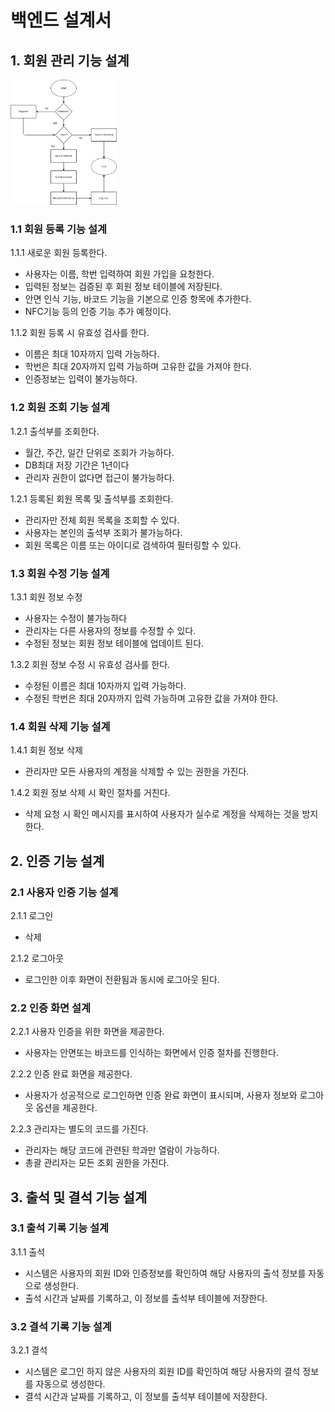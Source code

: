 

# 백엔드 설계서

## 1. 회원 관리 기능 설계
<img src="../BEDoc/img/flow.png" height="200">  

### 1.1 회원 등록 기능 설계

1.1.1 새로운 회원 등록한다.
- 사용자는 이름, 학번 입력하여 회원 가입을 요청한다.
- 입력된 정보는 검증된 후 회원 정보 테이블에 저장된다.
- 안면 인식 기능, 바코드 기능을 기본으로 인증 항목에 추가한다.
- NFC기능 등의 인증 기능 추가 예정이다.

1.1.2 회원 등록 시 유효성 검사를 한다.
- 이름은 최대 10자까지 입력 가능하다.
- 학번은 최대 20자까지 입력 가능하며 고유한 값을 가져야 한다.
- 인증정보는 입력이 불가능하다.

### 1.2 회원 조회 기능 설계

1.2.1 출석부를 조회한다.  
- 월간, 주간, 일간 단위로 조회가 가능하다.
- DB최대 저장 기간은 1년이다
- 관리자 권한이 없다면 접근이 불가능하다.
  
1.2.1 등록된 회원 목록 및 출석부를 조회한다.
- 관리자만 전체 회원 목록을 조회할 수 있다.
- 사용자는 본인의 출석부 조회가 불가능하다. 
- 회원 목록은 이름 또는 아이디로 검색하여 필터링할 수 있다.
### 1.3 회원 수정 기능 설계

1.3.1 회원 정보 수정
- 사용자는 수정이 불가능하다
- 관리자는 다른 사용자의 정보를 수정할 수 있다.
- 수정된 정보는 회원 정보 테이블에 업데이트 된다.

1.3.2 회원 정보 수정 시 유효성 검사를 한다.
- 수정된 이름은 최대 10자까지 입력 가능하다.
- 수정된 학번은 최대 20자까지 입력 가능하며 고유한 값을 가져야 한다.

### 1.4 회원 삭제 기능 설계

1.4.1 회원 정보 삭제
- 관리자만 모든 사용자의 계정을 삭제할 수 있는 권한을 가진다.

1.4.2 회원 정보 삭제 시 확인 절차를 거친다.
- 삭제 요청 시 확인 메시지를 표시하여 사용자가 실수로 계정을 삭제하는 것을 방지한다.


## 2. 인증 기능 설계

### 2.1 사용자 인증 기능 설계

2.1.1 로그인
- 삭제


2.1.2 로그아웃
- 로그인한 이후 화면이 전환됨과 동시에 로그아웃 된다.

### 2.2 인증 화면 설계

2.2.1 사용자 인증을 위한 화면을 제공한다.
- 사용자는 안면또는 바코드를 인식하는 화면에서 인증 절차를 진행한다.

2.2.2 인증 완료 화면을 제공한다.
- 사용자가 성공적으로 로그인하면 인증 완료 화면이 표시되며, 사용자 정보와 로그아웃 옵션을 제공한다.

2.2.3 관리자는 별도의 코드를 가진다.
- 관리자는 해당 코드에 관련된 학과만 열람이 가능하다.
- 총괄 관리자는 모든 조회 권한을 가진다.

## 3. 출석 및 결석 기능 설계

### 3.1 출석 기록 기능 설계

3.1.1 출석
- 시스템은 사용자의 회원 ID와 인증정보를 확인하여 해당 사용자의 출석 정보를 자동으로 생성한다.
- 출석 시간과 날짜를 기록하고, 이 정보를 출석부 테이블에 저장한다.

### 3.2 결석 기록 기능 설계

3.2.1 결석
- 시스템은 로그인 하지 않은 사용자의 회원 ID를 확인하여 해당 사용자의 결석 정보를 자동으로 생성한다.
- 결석 시간과 날짜를 기록하고, 이 정보를 출석부 테이블에 저장한다.
